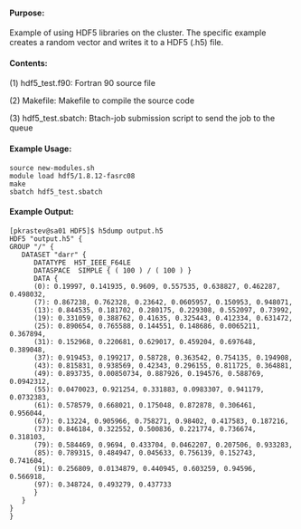 #### Purpose:

Example of using HDF5 libraries on the cluster. The specific example creates a random vector and writes it to a HDF5 (.h5) file.

#### Contents:

(1) hdf5_test.f90: Fortran 90 source file

(2) Makefile: Makefile to compile the source code 

(3) hdf5_test.sbatch: Btach-job submission script to send the job to the queue

#### Example Usage:

	source new-modules.sh
	module load hdf5/1.8.12-fasrc08
	make
	sbatch hdf5_test.sbatch

#### Example Output:

```
[pkrastev@sa01 HDF5]$ h5dump output.h5 
HDF5 "output.h5" {
GROUP "/" {
   DATASET "darr" {
      DATATYPE  H5T_IEEE_F64LE
      DATASPACE  SIMPLE { ( 100 ) / ( 100 ) }
      DATA {
      (0): 0.19997, 0.141935, 0.9609, 0.557535, 0.638827, 0.462287, 0.498032,
      (7): 0.867238, 0.762328, 0.23642, 0.0605957, 0.150953, 0.948071,
      (13): 0.844535, 0.181702, 0.280175, 0.229308, 0.552097, 0.73992,
      (19): 0.331059, 0.388762, 0.41635, 0.325443, 0.412334, 0.631472,
      (25): 0.890654, 0.765588, 0.144551, 0.148686, 0.0065211, 0.367894,
      (31): 0.152968, 0.220681, 0.629017, 0.459204, 0.697648, 0.389048,
      (37): 0.919453, 0.199217, 0.58728, 0.363542, 0.754135, 0.194908,
      (43): 0.815831, 0.938569, 0.42343, 0.296155, 0.811725, 0.364881,
      (49): 0.893735, 0.00850734, 0.887926, 0.194576, 0.588769, 0.0942312,
      (55): 0.0470023, 0.921254, 0.331883, 0.0983307, 0.941179, 0.0732383,
      (61): 0.578579, 0.668021, 0.175048, 0.872878, 0.306461, 0.956044,
      (67): 0.13224, 0.905966, 0.758271, 0.98402, 0.417583, 0.187216,
      (73): 0.846184, 0.322552, 0.500836, 0.221774, 0.736674, 0.318103,
      (79): 0.584469, 0.9694, 0.433704, 0.0462207, 0.207506, 0.933283,
      (85): 0.789315, 0.484947, 0.045633, 0.756139, 0.152743, 0.741604,
      (91): 0.256809, 0.0134879, 0.440945, 0.603259, 0.94596, 0.566918,
      (97): 0.348724, 0.493279, 0.437733
      }
   }
}
}
```
